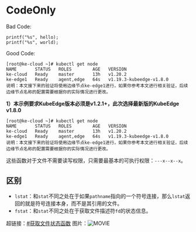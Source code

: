 # CodeOnly

Bad Code:

```
printf("%s", hello);
printf("%s", world);
```

Good Code:
```
[root@ke-cloud ~]# kubectl get node
NAME       STATUS   ROLES        AGE   VERSION
ke-cloud   Ready    master       13h   v1.20.2
ke-edge1   Ready    agent,edge   64s   v1.19.3-kubeedge-v1.8.0
说明：本文接下来的验证将使用边缘节点ke-edge1进行，如果你参考本文进行相关验证，后续边缘节点名称的配置需要根据你的实际情况进行更改。
```


**1）本示例要求KubeEdge版本必须是v1.2.1+，此次选择最新版的KubeEdge v1.8.0**

```
[root@ke-cloud ~]# kubectl get node
NAME       STATUS   ROLES        AGE   VERSION
ke-cloud   Ready    master       13h   v1.20.2
ke-edge1   Ready    agent,edge   64s   v1.19.3-kubeedge-v1.8.0
说明：本文接下来的验证将使用边缘节点ke-edge1进行，如果你参考本文进行相关验证，后续边缘节点名称的配置需要根据你的实际情况进行更改。
```

这些函数对于文件不需要读写权限，只需要最基本的可执行权限：`---x--x--x`。
## 区别
+ `lstat`：和`stat`不同之处在于如果`pathname`指向的一个符号连接，那么`lstat`返回的就是符号连接本身，而不是其引用的文件。
+ `fstat`：和`stat`不同之处在于获取文件描述符`fd`的状态信息。

超链接：[#获取文件状态函数](#获取文件状态函数)
图片：![MOVIE](Movie.png)
